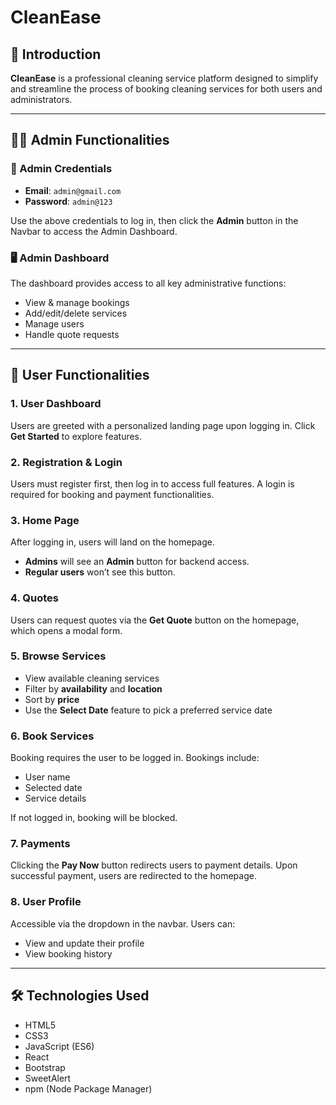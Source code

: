 # CleanEase

## 🧼 Introduction

**CleanEase** is a professional cleaning service platform designed to simplify and streamline the process of booking cleaning services for both users and administrators.

---

## 👨‍💼 Admin Functionalities

### 🔐 Admin Credentials

- **Email**: `admin@gmail.com`  
- **Password**: `admin@123`

Use the above credentials to log in, then click the **Admin** button in the Navbar to access the Admin Dashboard.

### 🖥️ Admin Dashboard

The dashboard provides access to all key administrative functions:
- View & manage bookings
- Add/edit/delete services
- Manage users
- Handle quote requests

---

## 👤 User Functionalities

### 1. User Dashboard  
Users are greeted with a personalized landing page upon logging in. Click **Get Started** to explore features.

### 2. Registration & Login  
Users must register first, then log in to access full features. A login is required for booking and payment functionalities.

### 3. Home Page  
After logging in, users will land on the homepage.  
- **Admins** will see an **Admin** button for backend access.  
- **Regular users** won’t see this button.

### 4. Quotes  
Users can request quotes via the **Get Quote** button on the homepage, which opens a modal form.

### 5. Browse Services  
- View available cleaning services
- Filter by **availability** and **location**
- Sort by **price**
- Use the **Select Date** feature to pick a preferred service date

### 6. Book Services  
Booking requires the user to be logged in. Bookings include:
- User name
- Selected date
- Service details

If not logged in, booking will be blocked.

### 7. Payments  
Clicking the **Pay Now** button redirects users to payment details. Upon successful payment, users are redirected to the homepage.

### 8. User Profile  
Accessible via the dropdown in the navbar. Users can:
- View and update their profile
- View booking history

---

## 🛠️ Technologies Used

- HTML5  
- CSS3  
- JavaScript (ES6)  
- React  
- Bootstrap  
- SweetAlert  
- npm (Node Package Manager)

